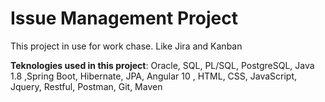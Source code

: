 # Issue Management Project
This project in use for work chase. Like Jira and Kanban

**Teknologies used in this project**: Oracle, SQL, PL/SQL, PostgreSQL, Java 1.8 ,Spring Boot, Hibernate, JPA, Angular 10 , HTML, CSS, JavaScript, Jquery, Restful, Postman, Git, Maven
